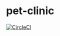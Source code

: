 # pet-clinic

[![CircleCI](https://circleci.com/gh/EricGomez101/pet-clinic.svg?style=svg)](https://circleci.com/gh/EricGomez101/pet-clinic)
